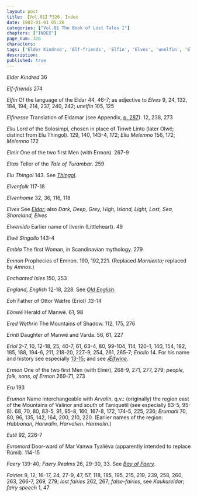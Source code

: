 ```yaml
---
layout: post
title: 【Vol.01】P326. Index
date: 1983-01-01 05:26
categories: ["Vol.01 The Book of Lost Tales I"]
chapters: ["INDEX"]
page_num: 326
characters: 
tags: ['Elder Kindred', 'Elf-friends', 'Elfin', 'Elves', 'unelfin', 'Elfinesse', 'Ellu', 'Ellu Melemno', 'Melemno', 'Elmir', 'Eltas', 'Elu Thingol', 'Elvenfolk', 'Elvenhome', 'Elves', 'Elwenildo', 'Elwë Singollo', 'Embla', 'Emnon', 'Enchanted Isles', 'England, English', 'Eoh', 'Eönwë', 'Ered Wethrin', 'Erinti', 'Eriol', 'Eriollo', 'Ermon', 'Eru', 'Eruman', 'Erumańi', 'Estë', 'Evromord', 'Faery', 'Faery Realms', 'Fairies', 'lost fairies', 'false-fairies', 'fairy speech']
description: 
published: true
---
```


<I>Elder Kindred</I> 36

<I>Elf-friends</I> 274

<I>Elfin</I> Of the language of the Eldar 44, 46-7; as adjective to <I>Elves</I> 9, 24, 132, 184, 194, 214, 237, 240, 242; <I>unelfin</I> 105, 125

<I>Elfinesse</I> Translation of Eldamar (see Appendix, [p. 287]({{site.baseurl}}/vol01-p287)). 12, 238, 273

<I>Ellu</I> Lord of the Solosimpi, chosen in place of Tinwë Linto (later Olwë; distinct from Elu Thingol). 129, 140, 143-4, 172; <I>Ellu Melemno</I> 156, 172; <I>Melemno</I> 172

<I>Elmir</I> One of the two first Men (with Ermon). 267-9

<I>Eltas</I> Teller of the <I>Tale of Turambar</I>. 259

<I>Elu Thingol</I> 143. See <I>[Thingol]({{site.baseurl}}/tags#Thingol)</I>.

<I>Elvenfolk</I> 117-18

<I>Elvenhome</I> 32, 36, 116, 118

<I>Elves</I> See <I>[Eldar]({{site.baseurl}}/tags#Eldar)</I>; also <I>Dark, Deep, Grey, High, Island, Light, Lost, Sea, Shoreland, Elves</I>

<I>Elwenildo</I> Earlier name of Ilverin (Littleheart). 49

<I>Elwë Singollo</I> 143-4

<I>Embla</I> The first Woman, in Scandinavian mythology. 279

<I>Emnon</I> Prophecies of Emnon. 190, 192,221. (Replaced <I>Morniento;</I> replaced by <I>Amnos.</I>)

<I>Enchanted Isles</I> 150, 253

<I>England, English</I> 12-18, 228. See <I>[Old English]({{site.baseurl}}/tags#Old%20English)</I>.

<I>Eoh</I> Father of Ottor Wǽfre (Eriol) .13-14

<I>Eönwë</I> Herald of Manwë. 61, 98

<I>Ered Wethrin</I> The Mountains of Shadow. 112, 175, 276

<I>Erinti</I> Daughter of Manwë and Varda. 56, 61, 227

<I>Eriol</I> 2-7, 10, 12-18, 25, 40-7, 61, 63-4, 80, 99-104, 114, 120-1, 140, 154, 182, 185, 188, 194-6, 211, 218-20, 227-9, 254, 261, 265-7; <I>Eriollo</I> 14. For his name and history see especially [13-15]({{site.baseurl}}/vol01-p13); and see <I>[Ǽlfwine]({{site.baseurl}}/tags#Ǽlfwine)</I>.

<I>Ermon</I> One of the two first Men (with Elmir), 268-9, 271, 277, 279; <I>people, folk, sons, of Ermon</I> 269-71, 273

<I>Eru</I> 193

<I>Eruman</I> Name interchangeable with <I>Arvalin</I>, q.v.: (originally) the region east of the Mountains of Valinor and south of Taniquetil (see especially 83-5, 95-8). 68, 70, 80, 83-5, 91, 95-8, 160, 167-8, 172, 174-5, 225, 236; <I>Erumańi</I> 70, 80, 96, 135, 142, 164, 200, 210, 220. (Earlier names of the region: <I>Habbanan, Harwalin, Harvalien. Harmalin.</I>)

<I>Estë</I> 92, 226-7

<I>Evromord</I> Door-ward of Mar Vanwa Tyaliéva (apparently intended to replace Rúmil). 114-15

<I>Faery</I> 139-40; <I>Faery Realms</I> 26, 29-30, 33. See <I>[Bay of Faery]({{site.baseurl}}/tags#Bay%20of%20Faery)</I>.

<I>Fairies</I> 9, 12, 16-17, 24, 27-9, 47, 57, 118, 185, 195, 215, 219, 239, 258, 260, 263, 266-7, 269, 279; <I>lost fairies</I> 262, 267; <I>false-fairies</I>, see <I>Kaukareldar</I>; <I>fairy speech</I> 1, 47

